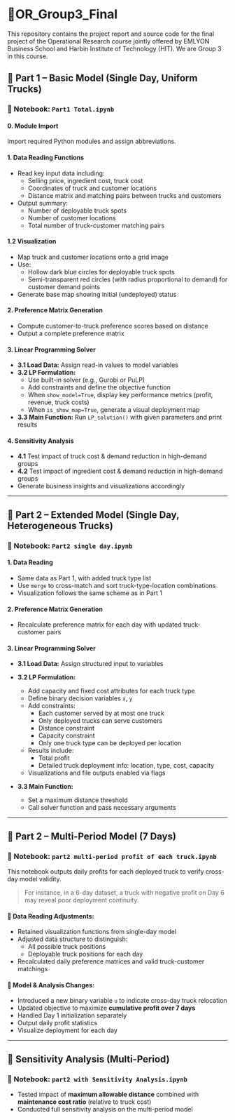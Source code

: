 # 🍜OR_Group3_Final
This repository contains the project report and source code for the final project of the Operational Research course jointly offered by EMLYON Business School and Harbin Institute of Technology (HIT). We are Group 3 in this course.

## 📁 Part 1 – Basic Model (Single Day, Uniform Trucks)

### 📌 Notebook: `Part1 Total.ipynb`

#### 0. Module Import  
Import required Python modules and assign abbreviations.

#### 1. Data Reading Functions  
- Read key input data including:  
  - Selling price, ingredient cost, truck cost  
  - Coordinates of truck and customer locations  
  - Distance matrix and matching pairs between trucks and customers  
- Output summary:
  - Number of deployable truck spots  
  - Number of customer locations  
  - Total number of truck-customer matching pairs  

#### 1.2 Visualization  
- Map truck and customer locations onto a grid image  
- Use:
  - Hollow dark blue circles for deployable truck spots  
  - Semi-transparent red circles (with radius proportional to demand) for customer demand points  
- Generate base map showing initial (undeployed) status  

#### 2. Preference Matrix Generation  
- Compute customer-to-truck preference scores based on distance  
- Output a complete preference matrix  

#### 3. Linear Programming Solver  
- **3.1 Load Data:** Assign read-in values to model variables  
- **3.2 LP Formulation:**
  - Use built-in solver (e.g., Gurobi or PuLP)  
  - Add constraints and define the objective function  
  - When `show_model=True`, display key performance metrics (profit, revenue, truck costs)  
  - When `is_show_map=True`, generate a visual deployment map  
- **3.3 Main Function:** Run `LP_solution()` with given parameters and print results  

#### 4. Sensitivity Analysis  
- **4.1** Test impact of truck cost & demand reduction in high-demand groups  
- **4.2** Test impact of ingredient cost & demand reduction in high-demand groups  
- Generate business insights and visualizations accordingly  

---

## 📁 Part 2 – Extended Model (Single Day, Heterogeneous Trucks)

### 📌 Notebook: `Part2 single day.ipynb`

#### 1. Data Reading  
- Same data as Part 1, with added truck type list  
- Use `merge` to cross-match and sort truck-type-location combinations  
- Visualization follows the same scheme as in Part 1  

#### 2. Preference Matrix Generation  
- Recalculate preference matrix for each day with updated truck-customer pairs  

#### 3. Linear Programming Solver  
- **3.1 Load Data:** Assign structured input to variables  
- **3.2 LP Formulation:**
  - Add capacity and fixed cost attributes for each truck type  
  - Define binary decision variables `x`, `y`  
  - Add constraints:  
    - Each customer served by at most one truck  
    - Only deployed trucks can serve customers  
    - Distance constraint  
    - Capacity constraint  
    - Only one truck type can be deployed per location  
  - Results include:
    - Total profit  
    - Detailed truck deployment info: location, type, cost, capacity  
  - Visualizations and file outputs enabled via flags  

- **3.3 Main Function:**
  - Set a maximum distance threshold  
  - Call solver function and pass necessary arguments  

---

## 📁 Part 2 – Multi-Period Model (7 Days)

### 📌 Notebook: `part2 multi-period profit of each truck.ipynb`

This notebook outputs daily profits for each deployed truck to verify cross-day model validity.  
> For instance, in a 6-day dataset, a truck with negative profit on Day 6 may reveal poor deployment continuity.

#### 📌 Data Reading Adjustments:
- Retained visualization functions from single-day model  
- Adjusted data structure to distinguish:
  - All possible truck positions  
  - Deployable truck positions for each day  
- Recalculated daily preference matrices and valid truck-customer matchings  

#### 📌 Model & Analysis Changes:
- Introduced a new binary variable `u` to indicate cross-day truck relocation  
- Updated objective to maximize **cumulative profit over 7 days**  
- Handled Day 1 initialization separately  
- Output daily profit statistics  
- Visualize deployment for each day  

---

## 📁 Sensitivity Analysis (Multi-Period)

### 📌 Notebook: `part2 with Sensitivity Analysis.ipynb`

- Tested impact of **maximum allowable distance** combined with **maintenance cost ratio** (relative to truck cost)  
- Conducted full sensitivity analysis on the multi-period model  
